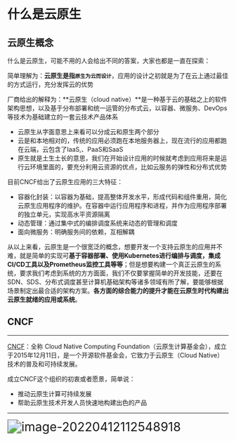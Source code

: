 # 什么是云原生

## 云原生概念

什么是云原生，可能不用的人会给出不同的答案，大家也都是一直在探索：

简单理解为：**云原生是指`原生为云而设计`**，应用的设计之初就是为了在云上通过最佳的方式运行，充分发挥云的优势

厂商给出的解释为：**云原生（cloud native）**是一种基于云的基础之上的软件架构思想，以及基于分布部署和统一运管的分布式云，以容器、微服务、DevOps等技术为基础建立的一套云技术产品体系

- 云原生从字面意思上来看可以分成云和原生两个部分
- 云是和本地相对的，传统的应用必须跑在本地服务器上，现在流行的应用都跑在云端，云包含了IaaS,、PaaS和SaaS
- 原生就是土生土长的意思，我们在开始设计应用的时候就考虑到应用将来是运行云环境里面的，要充分利用云资源的优点，比如️云服务的弹性和分布式优势
  

目前CNCF给出了云原生应用的三大特征：

- 容器化封装：以容器为基础，提高整体开发水平，形成代码和组件重用，简化云原生应用程序的维护。在容器中运行应用程序和进程，并作为应用程序部署的独立单元，实现高水平资源隔离
- 动态管理：通过集中式的编排调度系统来动态的管理和调度
- 面向微服务：明确服务间的依赖，互相解耦



从以上来看，云原生是一个很宽泛的概念，想要开发一个支持云原生的应用并不难，就是简单的实现可**基于容器部署、使用Kubernetes进行编排与调度，集成CI/CD工具以及Prometheus监控工具等等**；但是想要构建一个真正云原生的系统，要求我们考虑到系统的方方面面，我们不仅要掌握简单的开发技能，还要在SDN、SDS、分布式调度甚至计算机基础架构等诸多领域有所了解，要能够根据场景制定出最合适的架构方案。**各方面的综合能力的提升才能在云原生时代构建出云原生就绪的应用或系统**。

## CNCF

---

[CNCF](https://landscape.cncf.io/)：全称 Cloud Native Computing Foundation（云原生计算基金会），成立于2015年12月11日，是一个开源软件基金会，它致力于云原生（Cloud Native）技术的普及和可持续发展。

成立CNCF这个组织的初衷或者愿景，简单说：

- 推动云原生计算可持续发展
- 帮助云原生技术开发人员快速地构建出色的产品

---

<img src="/Users/bailu/Library/Application Support/typora-user-images/image-20220412112548918.png" alt="image-20220412112548918" style="zoom:200%;" />















